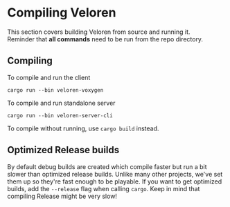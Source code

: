 # Compiling Veloren
This section covers building Veloren from source and running it.  
Reminder that **all commands** need to be run from the repo directory.

## Compiling

To compile and run the client
```
cargo run --bin veloren-voxygen
```

To compile and run standalone server
```
cargo run --bin veloren-server-cli
```

To compile without running, use `cargo build` instead.

## Optimized Release builds

By default debug builds are created which compile faster but run a bit slower than optimized release builds. 
Unlike many other projects, we've set them up so they're fast enough to be playable. 
If you want to get optimized builds, add the `--release` flag when calling `cargo`. 
Keep in mind that compiling Release might be very slow!
